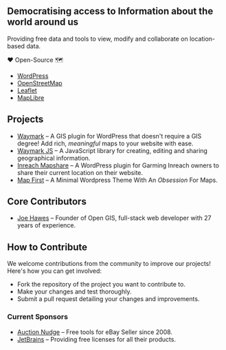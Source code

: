 ## Democratising access to Information about the world around us

Providing free data and tools to view, modify and collaborate on location-based data.

❤️ Open-Source 🗺

- [WordPress](https://www.wordpress.org/)
- [OpenStreetMap](http://www.openstreetmap.org/)
- [Leaflet](https://leafletjs.com/)
- [MapLibre](https://maplibre.org/)

## Projects

- [Waymark](https://github.com/OpenGIS/Waymark) &ndash; A GIS plugin for WordPress that doesn't require a GIS degree! Add rich, _meaningful_ maps to your website with ease.
- [Waymark JS](https://github.com/OpenGIS/Waymark-JS) &ndash; A JavaScript library for creating, editing and sharing geographical information.
- [Inreach Mapshare](https://github.com/OpenGIS/Inreach-Mapshare) &ndash; A WordPress plugin for Garming Inreach owners to share their current location on their website.
- [Map First](https://github.com/OpenGIS/Map-First) &ndash; A Minimal Wordpress Theme With An _Obsession_ For Maps.

## Core Contributors

- [Joe Hawes](https://github.com/morehawes) &ndash; Founder of Open GIS, full-stack web developer with 27 years of experience.

## How to Contribute

We welcome contributions from the community to improve our projects! Here's how you can get involved:

- Fork the repository of the project you want to contribute to.
- Make your changes and test thoroughly.
- Submit a pull request detailing your changes and improvements.

### Current Sponsors

- [Auction Nudge](https://www.auctionnudge.com/) &ndash; Free tools for eBay Seller since 2008.
- [JetBrains](https://www.jetbrains.com/) &ndash; Providing free licenses for all their products.
